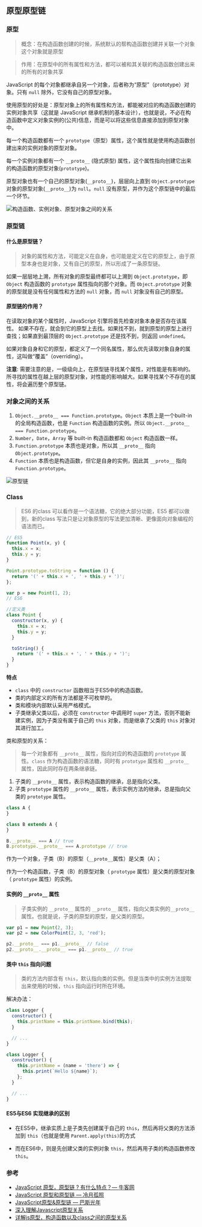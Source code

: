 ## 原型原型链

### 原型

> 概念：在构造函数创建的时候，系统默认的帮构造函数创建并关联一个对象 这个对象就是原型

> 作用：在原型中的所有属性和方法，都可以被和其关联的构造函数创建出来的所有的对象共享

JavaScript 的每个对象都继承自另一个对象，后者称为“原型”（prototype）对象。只有 `null` 除外，它没有自己的原型对象。

使用原型的好处是：原型对象上的所有属性和方法，都能被对应的构造函数创建的实例对象共享（这就是 JavaScript 继承机制的基本设计），也就是说，不必在构造函数中定义对象实例的(公共)信息，而是可以将这些信息直接添加到原型对象中。

每一个构造函数都有一个 `prototype`（原型）属性，这个属性就是使用构造函数创建出来的实例对象的原型对象。

每一个实例对象都有一个 `__proto__` (隐式原型) 属性，这个属性指向创建它出来的构造函数的原型对象(`prototype`)。

原型对象也有一个自己的原型对象(`__proto__`)，层层向上直到 `Object.prototype` 对象的原型对象(`__proto__`)为 `null`。`null` 没有原型，并作为这个原型链中的最后一个环节。

![构造函数、实例对象、原型对象之间的关系](./原型与原型链/构造函数实例对象、原型对象之间的关系.jpeg)

### 原型链

#### 什么是原型链？

> 对象的属性和方法，可能定义在自身，也可能是定义在它的原型上，由于原型本身也是对象，又有自己的原型，所以形成了一条原型链。

如果一层层地上溯，所有对象的原型最终都可以上溯到 `Object.prototype`，即 `Object` 构造函数的 `prototype` 属性指向的那个对象。而 `Object.prototype` 对象的原型就是没有任何属性和方法的 `null` 对象，而 `null` 对象没有自己的原型。

#### 原型链的作用？

在读取对象的某个属性时，JavaScript 引擎将首先检查对象本身是否存在该属性。 如果不存在，就会到它的原型上去找。如果找不到，就到原型的原型上进行查找；如果直到最顶层的 `Object.prototype` 还是找不到，则返回 `undefined`。

如果对象自身和它的原型，都定义了一个同名属性，那么优先读取对象自身的属性，这叫做“覆盖”（overriding）。

**注意**: 需要注意的是，一级级向上，在原型链寻找某个属性，对性能是有影响的。所寻找的属性在越上层的原型对象，对性能的影响越大。如果寻找某个不存在的属性，将会遍历整个原型链。

### 对象之间的关系

1. `Object.__proto__ === Function.prototype`。`Object` 本质上是一个built-in 的全局构造函数，也是 `Function` 构造函数的实例。所以 `Object.__proto__ === Function.prototype`。  
2. `Number`，`Date`，`Array` 等 built-in 构造函数都和 `Object` 构造函数一样。 
3. `Function.prototype` 本质也是对象，所以其 `__proto__` 指向 `Object.prototype`。   
4. `Function` 本质也是构造函数，但它是自身的实例，因此其 `__proto__` 指向 `Function.prototype`。

![原型链](./原型与原型链/原型链.png)

### Class 

>  ES6 的class 可以看作是一个语法糖，它的绝大部分功能，ES5 都可以做到，新的class 写法只是让对象原型的写法更加清晰、更像面向对象编程的语法而已。

```javascript
// ES5
function Point(x, y) {
  this.x = x;
  this.y = y;
}

Point.prototype.toString = function () {
  return '(' + this.x + ', ' + this.y + ')';
};

var p = new Point(1, 2);
// ES6

//定义类
class Point {
  constructor(x, y) {
    this.x = x;
    this.y = y;
  }

  toString() {
    return '(' + this.x + ', ' + this.y + ')';
  }
}
```

**特点**

- `class` 中的 `constructor` 函数相当于ES5中的构造函数。
- 类的内部定义的所有方法都是不可枚举的。
- 类和模块内部默认采用严格模式。
- 子类继承父类以后，必须在 `constructor` 中调用时 `super` 方法，否则不能新建实例，因为子类没有属于自己的 `this` 对象，而是继承了父类的 `this` 对象对其进行加工。

类和原型的关系：

>  每一个对象都有 `__proto__` 属性，指向对应的构造函数的 `prototype` 属性。`class` 作为构造函数的语法糖，同时有 `prototype` 属性和 `__proto__` 属性，因此同时存在两条继承链。

1. 子类的 `__proto__` 属性，表示构造函数的继承，总是指向父类。  
2. 子类 `prototype` 属性的 `__proto__` 属性，表示实例方法的继承，总是指向父类的 `prototype` 属性。

```javascript
class A {
}

class B extends A {
}

B.__proto__ === A // true
B.prototype.__proto__ === A.prototype // true
```

作为一个对象，子类（B）的原型（`__proto__`属性）是父类（A）；

作为一个构造函数，子类（B）的原型对象（ `prototype` 属性）是父类的原型对象（ `prototype` 属性）的实例。

#### **实例的 `__proto__` 属性**

>  子类实例的 `__proto__` 属性的 `__proto__` 属性，指向父类实例的`__proto__` 属性。也就是说，子类的原型的原型，是父类的原型。

```javascript
var p1 = new Point(2, 3);
var p2 = new ColorPoint(2, 3, 'red');

p2.__proto__ === p1.__proto__ // false
p2.__proto__.__proto__ === p1.__proto__ // true
```

#### **类中 `this` 指向问题**

>  类的方法内部含有 `this`，默认指向类的实例。但是当类中的实例方法提取出来使用的时候，`this` 指向运行时所在环境。

解决办法：

```javascript
class Logger {
  constructor() {
    this.printName = this.printName.bind(this);
  }

  // ...
}

class Logger {
  constructor() {
    this.printName = (name = 'there') => {
      this.print(`Hello ${name}`);
    };
  }

  // ...
}
```

#### **ES5与ES6 实现继承的区别**

- 在ES5中，继承实质上是子类先创建属于自己的 `this`，然后再将父类的方法添加到 `this`（也就是使用 `Parent.apply(this)`的方式

- 而在ES6中，则是先创建父类的实例对象 `this`，然后再用子类的构造函数修改 `this`。

### 参考

- [JavaScript 原型，原型链 ? 有什么特点？— 牛客网](https://www.nowcoder.com/questionTerminal/dafdf862d4614009a9eab014a157dd83)
- [JavaScript 原型和原型链 — 冷月孤照](https://zhuanlan.zhihu.com/p/39549472)
- [JavaScript原型&原型链 — 巴斯光年](https://segmentfault.com/a/1190000021232132)
- [深入理解Javascript原型关系](https://segmentfault.com/a/1190000013022549)
- [详解js原型，构造函数以及class之间的原型关系](https://cloud.tencent.com/developer/article/1408666)
